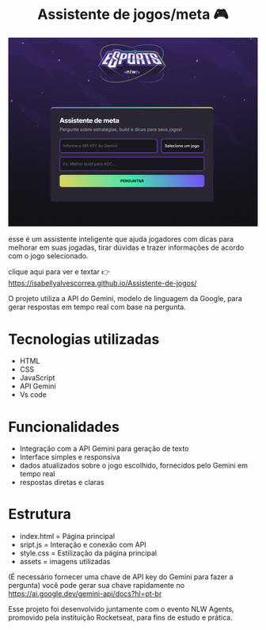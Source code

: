
<h1 align="center">Assistente de jogos/meta 🎮</h1>

<p align="center">
<img src="./assets/banner.png" alt="Imagem do projeto" width="600"/>
</p>

esse é um assistente inteligente que ajuda jogadores com dicas 
para melhorar em suas jogadas, tirar dúvidas e trazer informações de acordo com o
jogo selecionado.

clique aqui para ver e textar 👉
https://isabellyalvescorrea.github.io/Assistente-de-jogos/

O projeto utiliza a API do Gemini, modelo de linguagem da Google,
para gerar respostas em tempo real com base na pergunta.

# Tecnologias utilizadas

- HTML
- CSS
- JavaScript
- API Gemini
- Vs code
    

# Funcionalidades

- Integração com a API Gemini para geração de texto
- Interface simples e responsiva
- dados atualizados sobre o jogo escolhido, fornecidos pelo Gemini
em tempo real
- respostas diretas e claras

# Estrutura

- index.html = Página principal
- sript.js = Interação e conexão com API
- style.css = Estilização da página principal
- assets = imagens utilizadas
  
(É necessário fornecer uma chave de API key do Gemini para fazer a pergunta)
você pode gerar sua chave rapidamente no https://ai.google.dev/gemini-api/docs?hl=pt-br

Esse projeto foi desenvolvido juntamente com o evento NLW Agents,
promovido pela instituição Rocketseat, para fins de estudo e prática.

